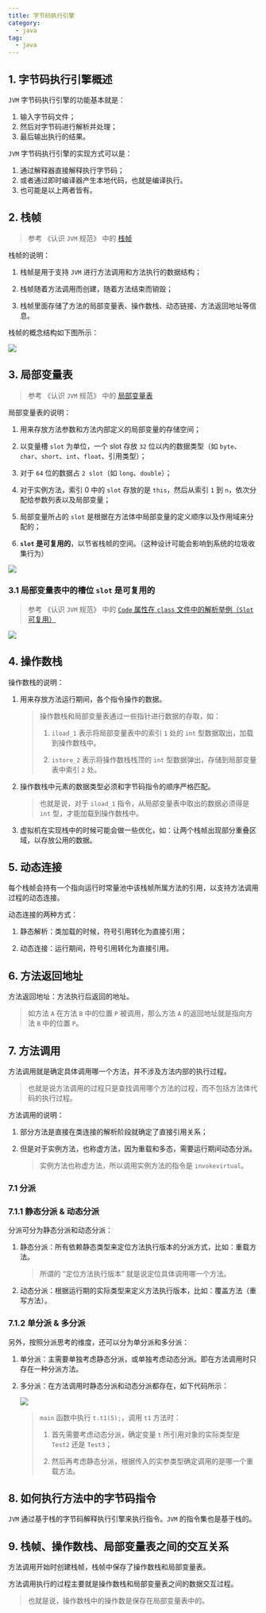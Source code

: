 ```yaml
---
title: 字节码执行引擎
category: 
  - java
tag:
  - java
---
```


## 1. 字节码执行引擎概述

`JVM` 字节码执行引擎的功能基本就是：
1. 输入字节码文件；
2. 然后对字节码进行解析并处理；
3. 最后输出执行的结果。

`JVM` 字节码执行引擎的实现方式可以是：
1. 通过解释器直接解释执行字节码；
2. 或者通过即时编译器产生本地代码，也就是编译执行。
3. 也可能是以上两者皆有。

## 2. 栈帧

> 参考 《认识 `JVM` 规范》 中的 [栈帧](/resume/skill-list/others/jvm/jvm-spec.html#_8-10-3-7-栈帧)

栈帧的说明：

1. 栈帧是用于支持 `JVM` 进行方法调用和方法执行的数据结构；

2. 栈帧随着方法调用而创建，随着方法结束而销毁；

3. 栈帧里面存储了方法的局部变量表、操作数栈、动态链接、方法返回地址等信息。

栈帧的概念结构如下图所示：

![](./images/class-exe-engine/01.png)

## 3. 局部变量表

> 参考 《认识 `JVM` 规范》 中的 [局部变量表](/resume/skill-list/others/jvm/jvm-spec.html#_8-10-3-8-局部变量表-local-variable-又称本地变量表)

局部变量表的说明：

1. 用来存放方法参数和方法内部定义的局部变量的存储空间；

2. 以变量槽 `slot` 为单位，一个 slot 存放 `32` 位以内的数据类型（如 `byte`、`char`、`short`、`int`、`float`、引用类型）；

3. 对于 `64` 位的数据占 `2 slot`（如 `long`、`double`）；

4. 对于实例方法，索引 0 中的 `slot` 存放的是 `this`，然后从索引 `1` 到 `n`，依次分配给参数列表以及局部变量；

5. 局部变量所占的 `slot` 是根据在方法体中局部变量的定义顺序以及作用域来分配的；

6. **`slot` 是可复用的**，以节省栈帧的空间。（这种设计可能会影响到系统的垃圾收集行为）

![](./images/class-exe-engine/02.png)

### 3.1 局部变量表中的槽位 `slot` 是可复用的

> 参考 《认识 `JVM` 规范》 中的 [ `Code` 属性在 `class` 文件中的解析举例（`Slot` 可复用）](/resume/skill-list/others/jvm/jvm-spec.html#_8-10-3-9-code-属性在-class-文件中的解析举例-slot-可复用)

![](./images/class-exe-engine/03.png)

## 4. 操作数栈

操作数栈的说明：

1. 用来存放方法运行期间，各个指令操作的数据。

    > 操作数栈和局部变量表通过一些指针进行数据的存取，如：
    >
    > 1. `iload_1` 表示将局部变量表中的索引 `1` 处的 `int` 型数据取出，加载到操作数栈中。
    >
    > 2. `istore_2` 表示将操作数栈栈顶的 `int` 型数据弹出，存储到局部变量表中索引 `2` 处。

2. 操作数栈中元素的数据类型必须和字节码指令的顺序严格匹配。

    > 也就是说，对于 `iload_1` 指令，从局部变量表中取出的数据必须得是 `int` 型，才能加载到操作数栈中。

3. 虚拟机在实现栈中的时候可能会做一些优化，如：让两个栈帧出现部分重叠区域，以存放公用的数据。

## 5. 动态连接

每个栈帧会持有一个指向运行时常量池中该栈帧所属方法的引用，以支持方法调用过程的动态连接。

动态连接的两种方式：

1. 静态解析：类加载的时候，符号引用转化为直接引用；

2. 动态连接：运行期间，符号引用转化为直接引用。

## 6. 方法返回地址

方法返回地址：方法执行后返回的地址。

> 如方法 `A` 在方法 `B` 中的位置 `P` 被调用，那么方法 `A` 的返回地址就是指向方法 `B` 中的位置 `P`。

## 7. 方法调用

方法调用就是确定具体调用哪一个方法，并不涉及方法内部的执行过程。

> 也就是说方法调用的过程只是查找调用哪个方法的过程，而不包括方法体代码的执行过程。

方法调用的说明：

1. 部分方法是直接在类连接的解析阶段就确定了直接引用关系；

2. 但是对于实例方法，也称虚方法，因为重载和多态，需要运行期间动态分派。

    > 实例方法也称虚方法，所以调用实例方法的指令是 `invokevirtual`。

### 7.1 分派

### 7.1.1 静态分派 & 动态分派

分派可分为静态分派和动态分派：

1. 静态分派：所有依赖静态类型来定位方法执行版本的分派方式，比如：重载方法。
   
    > 所谓的 “定位方法执行版本” 就是说定位具体调用哪一个方法。

2. 动态分派：根据运行期的实际类型来定义方法执行版本，比如：覆盖方法（重写方法）。

### 7.1.2 单分派 & 多分派

另外，按照分派思考的维度，还可以分为单分派和多分派：

1. 单分派：主需要单独考虑静态分派，或单独考虑动态分派。即在方法调用时只存在一种分派方法。

2. 多分派：在方法调用时静态分派和动态分派都存在，如下代码所示：

    ![](./images/class-exe-engine/04.png)

    > `main` 函数中执行 `t.t1(5);`，调用 `t1` 方法时：
    >
    > 1. 首先需要考虑动态分派，确定变量 `t` 所引用对象的实际类型是 `Test2` 还是 `Test3`；
    >
    > 2. 然后再考虑静态分派，根据传入的实参类型确定调用的是哪一个重载方法。

## 8. 如何执行方法中的字节码指令

`JVM` 通过基于栈的字节码解释执行引擎来执行指令。`JVM` 的指令集也是基于栈的。

## 9. 栈帧、操作数栈、局部变量表之间的交互关系

方法调用开始时创建栈帧，栈帧中保存了操作数栈和局部变量表。

方法调用执行的过程主要就是操作数栈和局部变量表之间的数据交互过程。

> 也就是说，操作数栈中的操作数是保存在局部变量表中的。
